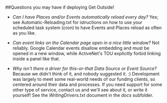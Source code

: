 ##Questions you may have if deploying Get Outside!

* _Can I have Places and/or Events automatically reload every day?_ Yes; see Automatic-Reloading.txt for istructions on how to use your scheduled task system (cron) to have Events and Places reload as often as you like.

* _Can event links on the Calendar page open in a nice little window?_ Not reliably. Google Calendar events disallow embedding and must be opened in a new window, while ActiveNet's TOU explicitly forbid linking inside a panel like that.

* _Why isn't there a driver for this-or-that Data Source or Event Source?_ Because we didn't think of it, and nobody suggested it. :) Development was largely to meet some real-world needs of our funding clients, so centered around their data and processes. If you need support for some other type of service, contact us and we'll see about it, or write it yourself! See the _WritingDrivers.txt_ document in the _docs_ subfolder.
